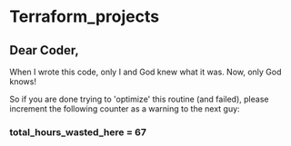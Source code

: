 # Terraform_projects

## Dear Coder,

When I wrote this code, only I and God 
knew what it was.
Now, only God knows!

So if you are done trying to 'optimize'
this routine (and failed),
please increment the following counter
as a warning
to the next guy:

### total_hours_wasted_here = 67